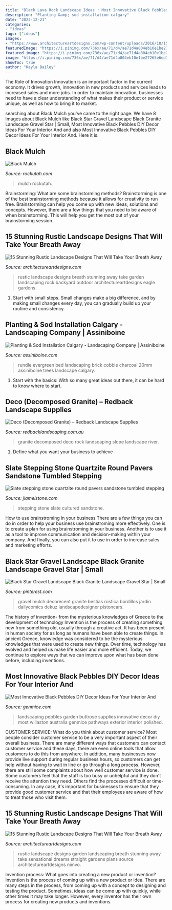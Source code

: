 ```yaml
---
title: "Black Lava Rock Landscape Ideas : Most Innovative Black Pebbles Diy Decor Ideas For Your Interior And"
description: "Planting &amp; sod installation calgary"
date: "2022-12-21"
categories:
- "ideas"
tags: ["ideas"]
images:
- "https://www.architectureartdesigns.com/wp-content/uploads/2016/10/15-Stunning-Rustic-Landscape-Designs-That-Will-Take-Your-Breath-Away-10.jpg"
featuredImage: "https://i.pinimg.com/736x/ae/71/d4/ae71d4a804eb10e1be27265e6ed7572c.jpg"
featured_image: "https://i.pinimg.com/736x/ae/71/d4/ae71d4a804eb10e1be27265e6ed7572c.jpg"
image: "https://i.pinimg.com/736x/ae/71/d4/ae71d4a804eb10e1be27265e6ed7572c.jpg"
ShowToc: true
author: "Kayla Bailey"
---
```



The Role of Innovation
Innovation is an important factor in the current economy. It drives growth, innovation in new products and services leads to increased sales and more jobs. In order to maintain innovation, businesses need to have a clear understanding of what makes their product or service unique, as well as how to bring it to market.

	

		
searching about Black Mulch you've came to the right page. We have 8 Images about Black Mulch like Black Star Gravel Landscape Black Granite Landscape Gravel Star | Small, Most Innovative Black Pebbles DIY Decor Ideas For Your Interior And and also Most Innovative Black Pebbles DIY Decor Ideas For Your Interior And. Here it is:
		
    
## Black Mulch

<img loading=lazy src="https://rockutah.com/image/cache/catalog/landscaping/mulch/black-mulch/black-recycled-mulch-20170301-2000x2000.jpg" onerror="this.onerror=null;this.src='https://tse1.mm.bing.net/th?id=OIP.OpI_lLUsX1S5MKA07glBhQHaHa&amp;pid=15.1';" alt="Black Mulch">

_Source: rockutah.com_

>mulch rockutah. 

	

Brainstorming: What are some brainstorming methods?
Brainstorming is one of the best brainstorming methods because it allows for creativity to run free. Brainstorming can help you come up with new ideas, solutions and concepts. However, there are a few things that you need to be aware of when brainstorming. This will help you get the most out of your brainstorming session.

    
## 15 Stunning Rustic Landscape Designs That Will Take Your Breath Away

<img loading=lazy src="https://www.architectureartdesigns.com/wp-content/uploads/2016/10/15-Stunning-Rustic-Landscape-Designs-That-Will-Take-Your-Breath-Away-10.jpg" onerror="this.onerror=null;this.src='https://tse2.mm.bing.net/th?id=OIP.P4lBWyh9Dvtp-b41wIvY5gHaLG&amp;pid=15.1';" alt="15 Stunning Rustic Landscape Designs That Will Take Your Breath Away">

_Source: architectureartdesigns.com_

>rustic landscape designs breath stunning away take garden landscaping rock backyard outdoor architectureartdesigns eagle gardens. 

	

1. Start with small steps. Small changes make a big difference, and by making small changes every day, you can gradually build up your routine and consistency.

    
## Planting &amp; Sod Installation Calgary - Landscaping Company | Assiniboine

<img loading=lazy src="https://www.assiniboine.com/wp-content/gallery/Plants/Charcoal-cobble-mow-brick-boarder-with-20mm-Rundle-bed-with-evergreen-trees-and-shrubs.jpg" onerror="this.onerror=null;this.src='https://tse1.mm.bing.net/th?id=OIP.2yzdUBe7GXKIwQ3VbbmxPQHaLH&amp;pid=15.1';" alt="Planting &amp; Sod Installation Calgary - Landscaping Company | Assiniboine">

_Source: assiniboine.com_

>rundle evergreen bed landscaping brick cobble charcoal 20mm assiniboine trees landscape calgary. 

	

1. Start with the basics: With so many great ideas out there, it can be hard to know where to start.

    
## Deco (Decomposed Granite) – Redback Landscape Supplies

<img loading=lazy src="http://cdn.shopify.com/s/files/1/2296/2679/products/example-decomposed-granite_800x.jpg?v=1542855213" onerror="this.onerror=null;this.src='https://tse4.mm.bing.net/th?id=OIP.4bskcL2w4DRqVxdPZZ1diwAAAA&amp;pid=15.1';" alt="Deco (Decomposed Granite) – Redback Landscape Supplies">

_Source: redbacklandscaping.com.au_

>granite decomposed deco rock landscaping slope landscape river. 

	

1. Define what you want your business to achieve 

    
## Slate Stepping Stone Quartzite Round Pavers Sandstone Tumbled Stepping

<img loading=lazy src="http://jiameistone.com/images/cultured/stepping/003.jpg" onerror="this.onerror=null;this.src='https://tse4.mm.bing.net/th?id=OIP.XSVbC7N6qHJb13ABR-X1tQHaHa&amp;pid=15.1';" alt="Slate stepping stone quartzite round pavers sandstone tumbled stepping">

_Source: jiameistone.com_

>stepping stone slate cultured sandstone. 

	

How to use brainstroming in your business
There are a few things you can do in order to help your business use brainstroming more effectively. One is to create a plan for using brainstroming in your business. Another is to use it as a tool to improve communication and decision-making within your company. And finally, you can also put it to use in order to increase sales and marketing efforts.

    
## Black Star Gravel Landscape Black Granite Landscape Gravel Star | Small

<img loading=lazy src="https://i.pinimg.com/736x/ae/71/d4/ae71d4a804eb10e1be27265e6ed7572c.jpg" onerror="this.onerror=null;this.src='https://tse1.mm.bing.net/th?id=OIP.AwBusGkYgDbORLTJZkQ7VQHaJ3&amp;pid=15.1';" alt="Black Star Gravel Landscape Black Granite Landscape Gravel Star | Small">

_Source: pinterest.com_

>gravel mulch decorecent granite bestias rústica bordillos jardín dailycomics dekuz landscapedesigner pistoncars. 

	

The history of invention- from the mysterious knowledges of Greece to the development of technology
Invention is the process of creating something new from something old, usually through a creative act. It has been present in human society for as long as humans have been able to create things. In ancient Greece, knowledge was considered to be the mysterious knowledges that were used to create new things. Over time, technology has evolved and helped us make life easier and more efficient. Today, we continue to explore ways that we can improve upon what has been done before, including inventions.

    
## Most Innovative Black Pebbles DIY Decor Ideas For Your Interior And

<img loading=lazy src="http://genmice.com/design-ideas/Most-Innovative-Black-Pebbles-DIY-Decor-Ideas-For-Your-Inter/835.jpeg" onerror="this.onerror=null;this.src='https://tse2.mm.bing.net/th?id=OIP.vMp9J2bIRRZCecuRHCgR5gHaFj&amp;pid=15.1';" alt="Most Innovative Black Pebbles DIY Decor Ideas For Your Interior And">

_Source: genmice.com_

>landscaping pebbles garden buttrose supplies innovative decor diy most willaston australia genmice pathways exterior interior polished. 

	

CUSTOMER SERVICE: What do you think about customer service?
Most people consider customer service to be a very important aspect of their overall business. There are many different ways that customers can contact customer service and these days, there are even online tools that allow customers to do this from anywhere. In addition, many businesses now provide live support during regular business hours, so customers can get help without having to wait in line or go through a long process.
However, there are still some complaints about how well customer service is done. Some customers feel that the staff is too busy or unhelpful and they don't receive the attention they need. Others find the processes difficult or time-consuming. In any case, it's important for businesses to ensure that they provide good customer service and that their employees are aware of how to treat those who visit them.

    
## 15 Stunning Rustic Landscape Designs That Will Take Your Breath Away

<img loading=lazy src="https://www.architectureartdesigns.com/wp-content/uploads/2016/10/15-Stunning-Rustic-Landscape-Designs-That-Will-Take-Your-Breath-Away-6.jpg" onerror="this.onerror=null;this.src='https://tse3.mm.bing.net/th?id=OIP.ybXn9h3_AHvxcoZFN_vJawHaEy&amp;pid=15.1';" alt="15 Stunning Rustic Landscape Designs That Will Take Your Breath Away">

_Source: architectureartdesigns.com_

>rustic landscape designs garden landscaping breath stunning away take sensational dreams straight gardens plans source architectureartdesigns nimvo. 

	

Invention process: What goes into creating a new product or invention?
Invention is the process of coming up with a new product or idea. There are many steps in the process, from coming up with a concept to designing and testing the product. Sometimes, ideas can be come up with quickly, while other times it may take longer. However, every inventor has their own process for creating new products and inventions.

